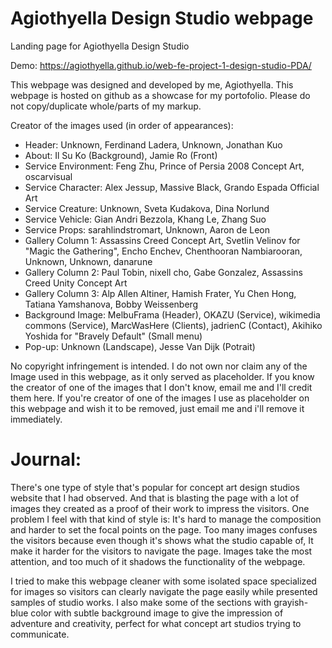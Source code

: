 # Agiothyella Design Studio webpage

Landing page for Agiothyella Design Studio

Demo: https://agiothyella.github.io/web-fe-project-1-design-studio-PDA/

This webpage was designed and developed by me, Agiothyella.
This webpage is hosted on github as a showcase for my portofolio. Please do not copy/duplicate whole/parts of my markup.

Creator of the images used (in order of appearances):

- Header: Unknown, Ferdinand Ladera, Unknown, Jonathan Kuo
- About: Il Su Ko (Background), Jamie Ro (Front)
- Service Environment: Feng Zhu, Prince of Persia 2008 Concept Art, oscarvisual
- Service Character: Alex Jessup, Massive Black, Grando Espada Official Art
- Service Creature: Unknown, Sveta Kudakova, Dina Norlund
- Service Vehicle: Gian Andri Bezzola, Khang Le, Zhang Suo
- Service Props: sarahlindstromart, Unknown, Aaron de Leon
- Gallery Column 1: Assassins Creed Concept Art, Svetlin Velinov for "Magic the Gathering", Encho Enchev, Chenthooran Nambiarooran, Unknown, Unknown, danarune
- Gallery Column 2: Paul Tobin, nixell cho, Gabe Gonzalez, Assassins Creed Unity Concept Art
- Gallery Column 3: Alp Allen Altiner, Hamish Frater, Yu Chen Hong, Tatiana Yamshanova, Bobby Weissenberg
- Background Image: MelbuFrama (Header), OKAZU (Service), wikimedia commons (Service), MarcWasHere (Clients), jadrienC (Contact), Akihiko Yoshida for "Bravely Default" (Small menu)
- Pop-up: Unknown (Landscape), Jesse Van Dijk (Potrait)

No copyright infringement is intended. I do not own nor claim any of the Image used in this webpage, as it only served as placeholder.
If you know the creator of one of the images that I don't know, email me and I'll credit them here.
If you're creator of one of the images I use as placeholder on this webpage and wish it to be removed, just email me and i'll remove it immediately.

# Journal:

There's one type of style that's popular for concept art design studios website that I had observed. And that is blasting the page with a lot of images they created as a proof of their work to impress the visitors. One problem I feel with that kind of style is: It's hard to manage the composition and harder to set the focal points on the page. Too many images confuses the visitors because even though it's shows what the studio capable of, It make it harder for the visitors to navigate the page. Images take the most attention, and too much of it shadows the functionality of the webpage.

I tried to make this webpage cleaner with some isolated space specialized for images so visitors can clearly navigate the page easily while presented samples of studio works. I also make some of the sections with grayish-blue color with subtle background image to give the impression of adventure and creativity, perfect for what concept art studios trying to communicate.
